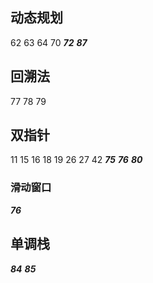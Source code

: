 
## 动态规划
62 63 64 70 ***72*** ***87***

## 回溯法
77 78 79

## 双指针
11 15 16 18 19 26 27 42 ***75*** ***76*** ***80***
### 滑动窗口
***76***


## 单调栈
***84*** ***85*** 